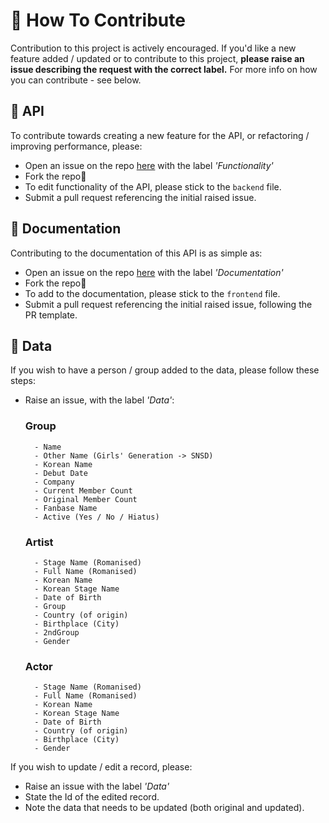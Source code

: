 # 🌟 How To Contribute

Contribution to this project is actively encouraged. If you'd like a new feature added / updated or to contribute to this project, **please raise an issue describing the request with the correct label.** For more info on how you can contribute - see below.

## 💅 API

To contribute towards creating a new feature for the API, or refactoring / improving performance, please:

- Open an issue on the repo [here](https://github.com/elletownsend/hallyuapi/issues) with the label *'Functionality'*
- Fork the repo🍴
- To edit functionality of the API, please stick to the `backend` file.
- Submit a pull request referencing the initial raised issue.

## 💐 Documentation

Contributing to the documentation of this API is as simple as:

- Open an issue on the repo [here](https://github.com/elletownsend/hallyuapi/issues) with the label *'Documentation'*
- Fork the repo🍴
- To add to the documentation, please stick to the `frontend` file.
- Submit a pull request referencing the initial raised issue, following the PR template.

## 🌷 Data

If you wish to have a person / group added to the data, please follow these steps:

- Raise an issue, with the label *'Data'*:

    ### Group
        - Name
        - Other Name (Girls' Generation -> SNSD)
        - Korean Name
        - Debut Date
        - Company
        - Current Member Count
        - Original Member Count
        - Fanbase Name
        - Active (Yes / No / Hiatus)
    
    ### Artist
        - Stage Name (Romanised)
        - Full Name (Romanised)
        - Korean Name
        - Korean Stage Name
        - Date of Birth
        - Group
        - Country (of origin)
        - Birthplace (City)
        - 2ndGroup
        - Gender
    
    ### Actor
        - Stage Name (Romanised)
        - Full Name (Romanised)
        - Korean Name
        - Korean Stage Name
        - Date of Birth
        - Country (of origin)
        - Birthplace (City)
        - Gender

If you wish to update / edit a record, please:

- Raise an issue with the label *'Data'*
- State the Id of the edited record.
- Note the data that needs to be updated (both original and updated).
